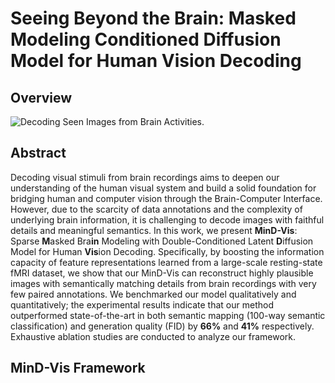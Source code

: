 # Seeing Beyond the Brain: Masked Modeling Conditioned Diffusion Model for Human Vision Decoding


## Overview
![Decoding Seen Images from Brain Activities.](/home/zijiao/Desktop/Zijiao/mind-vis-project/mind-vis/figures/first_figure.png)

## Abstract

Decoding visual stimuli from brain recordings aims to deepen our understanding of the human visual system and build a solid foundation for bridging human and computer vision through the Brain-Computer Interface. 
However, due to the scarcity of data annotations and the complexity of underlying brain information, it is challenging to decode images with faithful details and meaningful semantics. 
In this work, we present **MinD-Vis**: Sparse **M**asked Bra**in** Modeling with Double-Conditioned Latent **D**iffusion Model for Human **Vis**ion Decoding.
Specifically, by boosting the information capacity of feature representations learned from a large-scale resting-state fMRI dataset, 
we show that our MinD-Vis can reconstruct highly plausible images with semantically matching details from brain recordings with very few paired annotations.
We benchmarked our model qualitatively and quantitatively; the experimental results indicate that our method outperformed state-of-the-art in both semantic mapping (100-way semantic classification) and generation quality (FID) by **66%** and **41%** respectively. 
Exhaustive ablation studies are conducted to analyze our framework. 


## MinD-Vis Framework
